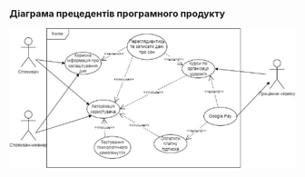 
### Діаграма прецедентів програмного продукту
![](https://github.com/oleksandrblazhko/ai201-bogachik/blob/ai201-bogachik_with_laboratory_work_2/1-SoftwareRequirements/1.3-SoftwareUserRequirements/1.3.3-UseCaseDiagram/%D0%94%D0%B8%D0%B0%D0%B3%D1%80%D0%B0%D0%BC%D0%BC%D0%B0%20%D0%B1%D0%B5%D0%B7%20%D0%BD%D0%B0%D0%B7%D0%B2%D0%B0%D0%BD%D0%B8%D1%8F.jpg)

